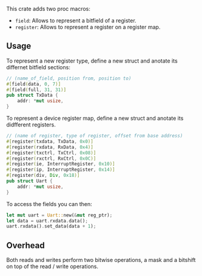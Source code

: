 

This crate adds two proc macros:
- `field`: Allows to represent a bitfield of a register.
- `register`: Allows to represent a register on a register map.

Usage
---

To represent a new register type, define a new struct and anotate its differnet bitfield sections:

```rs
// (name_of_field, position from, position to)
#[field(data, 0, 7)]
#[field(full, 31, 31)]
pub struct TxData {
    addr: *mut usize,
}
```

To represent a device register map, define a new struct and anotate its didfferent registers.

```rs
// (name of register, type of register, offset from base address)
#[register(txdata, TxData, 0x0)]
#[register(rxdata, RxData, 0x4)]
#[register(txctrl, TxCtrl, 0x08)]
#[register(rxctrl, RxCtrl, 0x0C)]
#[register(ie, InterruptRegister, 0x10)]
#[register(ip, InterruptRegister, 0x14)]
#[register(div, Div, 0x18)]
pub struct Uart {
    addr: *mut usize,
}
```

To access the fields you can then:

```rs
let mut uart = Uart::new(&mut reg_ptr);
let data = uart.rxdata.data();
uart.rxdata().set_data(data + 1);
```

Overhead
---
Both reads and writes perform two bitwise operations, a mask and a bitshift on top of the read / write operations.

